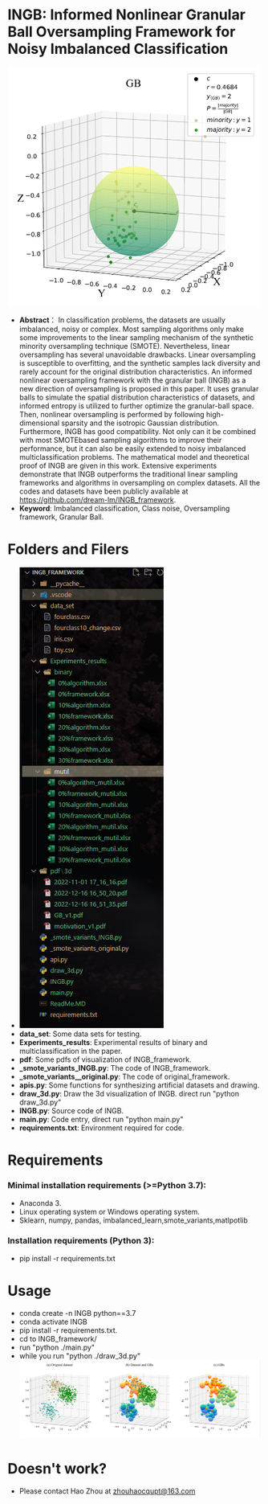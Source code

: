 <!--
 * @Author: Zhou Hao
 * @Date: 2022-04-07 18:04:04
 * @LastEditors: Zhou Hao
 * @LastEditTime: 2022-04-07 18:15:56
 * @Description: file content
 * @E-mail: 2294776770@qq.com
-->

# INGB: Informed Nonlinear Granular Ball Oversampling Framework for Noisy Imbalanced Classification

![1671181777872](image/ReadMe/1671181777872.png)

* **Abstract**： In classification problems, the datasets are usually imbalanced, noisy or complex. Most sampling algorithms only
  make some improvements to the linear sampling mechanism of the synthetic minority oversampling technique (SMOTE).
  Nevertheless, linear oversampling has several unavoidable drawbacks. Linear oversampling is susceptible to overfitting, and
  the synthetic samples lack diversity and rarely account for the original distribution characteristics. An informed nonlinear
  oversampling framework with the granular ball (INGB) as a new direction of oversampling is proposed in this paper. It uses
  granular balls to simulate the spatial distribution characteristics of datasets, and informed entropy is utilized to further optimize the granular-ball space. Then, nonlinear oversampling is performed by following high-dimensional sparsity and the isotropic Gaussian distribution. Furthermore, INGB has good compatibility. Not only can it be combined with most SMOTEbased sampling algorithms to improve their performance, but it can also be easily extended to noisy imbalanced multiclassification problems. The mathematical model and theoretical proof of INGB are given in this work. Extensive experiments demonstrate that INGB outperforms the traditional linear sampling frameworks and algorithms in oversampling on complex datasets. All the codes and datasets have been publicly available at https://github.com/dream-lm/INGB_framework.
* **Keyword**:  Imbalanced classification, Class noise, Oversampling framework, Granular Ball.

# Folders and Filers

* ![1671181395768](image/ReadMe/1671181395768.png)
* **data_set**: Some data sets for testing.
* **Experiments_results**: Experimental results of binary and multiclassification in the paper.
* **pdf**: Some pdfs of visualization of INGB_framework.
* **_smote_variants_INGB.py**: The code of INGB_framework.
* **_smote_variants__original.py**: The code of original_framework.
* **apis.py**: Some functions for synthesizing artificial datasets and drawing.
* **draw_3d.py**: Draw the 3d visualization of INGB. direct run "python draw_3d.py"
* **INGB.py**: Source code of INGB.
* **main.py**: Code entry, direct run "python main.py"
* **requirements.txt**: Environment required for code.

# Requirements

### Minimal installation requirements (>=Python 3.7):

* Anaconda 3.
* Linux operating system or Windows operating system.
* Sklearn, numpy, pandas, imbalanced_learn,smote_variants,matlpotlib

### Installation requirements (Python 3):

* pip install -r requirements.txt

# Usage

* conda create -n INGB python==3.7
* conda activate INGB
* pip install -r requirements.txt.
* cd to INGB_framework/
* run "python ./main.py"
* while you run "python  ./draw_3d.py"![1671181685556](image/ReadMe/1671181685556.png)

# Doesn't work?

* Please contact Hao Zhou at zhouhaocqupt@163.com
